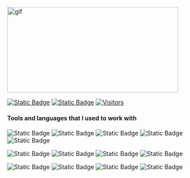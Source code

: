<img src= "https://github.com/user-attachments/assets/66778bb7-2d4a-4984-8565-1ce34da88d90" alt="gif" width="400" height="200"/>

[![Static Badge](https://img.shields.io/badge/Gmail-black?style=for-the-badge&logo=gmail&logoColor=%23EA4335&labelColor=white&color=%23EA4335)](mailto:asherjohn48@gmail.com)
[![Static Badge](https://img.shields.io/badge/Linkedin-black?style=for-the-badge&logoColor=blue&labelColor=white&color=blue)](https://www.linkedin.com/in/john-asher-manit-7035b8264/)
[![Visitors](https://api.visitorbadge.io/api/visitors?path=https%3A%2F%2Fgithub.com%2F99lash&countColor=%23ffffff)](https://visitorbadge.io/status?path=https%3A%2F%2Fgithub.com%2F99lash)


#### Tools and languages that I used to work with

![Static Badge](https://img.shields.io/badge/JavaScript-white?style=flat-square&logo=javascript&logoColor=black&labelColor=white&color=white)
![Static Badge](https://img.shields.io/badge/Node.js-white?style=flat-square&logo=nodedotjs&logoColor=black&labelColor=white&color=white)
![Static Badge](https://img.shields.io/badge/Express.js-white?style=flat-square&logo=express&logoColor=black&labelColor=white&color=white)
![Static Badge](https://img.shields.io/badge/MongoDB-white?style=flat-square&logo=mongodb&logoColor=black&labelColor=white&color=white)
![Static Badge](https://img.shields.io/badge/EJS-white?style=flat-square&logo=ejs&logoColor=black&labelColor=white&color=white)

![Static Badge](https://img.shields.io/badge/Java-white?style=flat-square&logo=java&logoColor=black&labelColor=white&color=white)
![Static Badge](https://img.shields.io/badge/Debian-white?style=flat-square&logo=debian&logoColor=black&labelColor=white&color=white)
![Static Badge](https://img.shields.io/badge/Vercel-white?style=flat-square&logo=vercel&logoColor=black&labelColor=white&color=white)
![Static Badge](https://img.shields.io/badge/Linux-white?style=flat-square&logo=linux&logoColor=black&labelColor=white&color=white)

![Static Badge](https://img.shields.io/badge/HTML5-white?style=flat-square&logo=html5&logoColor=black&labelColor=white&color=white)
![Static Badge](https://img.shields.io/badge/CSS3-white?style=flat-square&logo=css3&logoColor=black&labelColor=white&color=white)
![Static Badge](https://img.shields.io/badge/Tailwind%20CSS-white?style=flat-square&logo=tailwindcss&logoColor=black&labelColor=white&color=white)
![Static Badge](https://img.shields.io/badge/Figma-white?style=flat-square&logo=figma&logoColor=black&labelColor=white&color=white)







